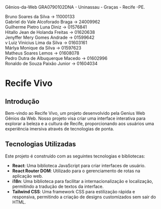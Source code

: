 Gênios-da-Web GRA0790102DNA - Uninassau - Graças - Recife -PE.<br/>

Bruno Soares da Silva -> 11000133<br/>
Gabriel do Vale Alcoforado Braga -> 24009962<br/>
Guilherme Pietro Luna Diniz -> 01576841<br/>
Hitallo Jean de Holanda Freitas -> 01620638<br/>
Jenyffer Mery Gomes Andrade -> 01599642<br/>
v Luiz Vinicius Lima da Silva -> 01603161<br/>
Márlya Monique da Silva -> 01597623<br/>
Matheus Soares Lemos -> 01608078<br/>
Pedro Dutra de Albuquerque Macedo -> 01602996<br/>
Ronaldo de Souza Paixão Junior -> 01604034<br/>

  # Recife Vivo

## Introdução

Bem-vindo ao Recife Vivo, um projeto desenvolvido pela Genius Web Gênios da Web. Nosso projeto visa criar uma interface interativa para explorar a beleza e a cultura de Recife, proporcionando aos usuários uma experiência imersiva através de tecnologias de ponta.

## Tecnologias Utilizadas

Este projeto é construído com as seguintes tecnologias e bibliotecas:

- **React**: Uma biblioteca JavaScript para criar interfaces de usuário.
- **React Router DOM**: Utilizado para o gerenciamento de rotas na aplicação web.
- **i18n**: Uma biblioteca para facilitar a internacionalização e localização, permitindo a tradução de textos da interface.
- **Tailwind CSS**: Uma framework CSS para estilização rápida e responsiva, permitindo a criação de designs customizados sem sair do HTML.
